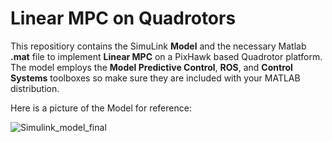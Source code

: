 # Linear MPC on Quadrotors 

This repositiory contains the SimuLink **Model** and the necessary Matlab **.mat** file to implement **Linear MPC** on a PixHawk based Quadrotor platform. The model employs the **Model Predictive Control**, **ROS**, and **Control Systems** toolboxes so make sure they are included with your MATLAB distribution.

Here is a picture of the Model for reference:

![Simulink_model_final](https://github.com/farhan-haroon/Linear-MPC-on-Quadrotors/assets/109333218/bcc4419c-3209-492c-ac4f-964b98b7f853)
